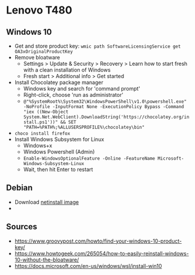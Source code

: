 # Lenovo T480

## Windows 10

- Get and store product key: `wmic path SoftwareLicensingService get OA3xOriginalProductKey`
- Remove bloatware
  - Settings > Update & Security > Recovery > Learn how to start fresh with a clean installation of Windows
  - Fresh start > Additional info > Get started
- Install Chocolatey package manager
  - Windows key and search for 'command prompt'
  - Right-click, choose 'run as administrator'
  - `@"%SystemRoot%\System32\WindowsPowerShell\v1.0\powershell.exe" -NoProfile -InputFormat None -ExecutionPolicy Bypass -Command "iex ((New-Object System.Net.WebClient).DownloadString('https://chocolatey.org/install.ps1'))" && SET "PATH=%PATH%;%ALLUSERSPROFILE%\chocolatey\bin"`
- `choco install firefox`
- Install Windows Subsystem for Linux
  - Windows+x
  - Windows Powershell (Admin)
  - `Enable-WindowsOptionalFeature -Online -FeatureName Microsoft-Windows-Subsystem-Linux`
  - Wait, then hit Enter to restart

## Debian

- Download [netinstall image](https://www.debian.org/distrib/)
- 

## Sources

- https://www.groovypost.com/howto/find-your-windows-10-product-key/
- https://www.howtogeek.com/265054/how-to-easily-reinstall-windows-10-without-the-bloatware/
- https://docs.microsoft.com/en-us/windows/wsl/install-win10
